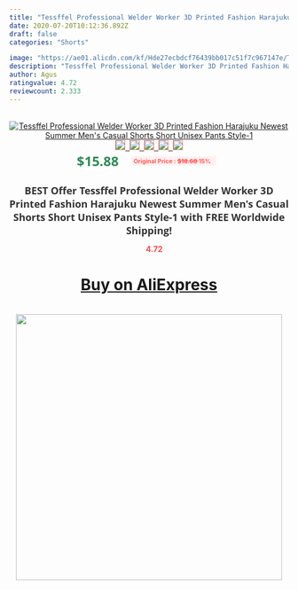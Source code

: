 ```yaml
---
title: "Tessffel Professional Welder Worker 3D Printed Fashion Harajuku Newest Summer Men's Casual Shorts Short Unisex Pants Style-1"
date: 2020-07-20T10:12:36.892Z
draft: false
categories: "Shorts"

image: "https://ae01.alicdn.com/kf/Hde27ecbdcf76439bb017c51f7c967147e/Tessffel-Professional-Welder-Worker-3D-Printed-Fashion-Harajuku-Newest-Summer-Men-s-Casual-Shorts-Short-Unisex.jpg"
description: "Tessffel Professional Welder Worker 3D Printed Fashion Harajuku Newest Summer Men's Casual Shorts Short Unisex Pants Style-1"
author: Agus
ratingvalue: 4.72
reviewcount: 2.333
---
```

<br>
<div style="text-align: center;">
<a href="https://s.click.aliexpress.com/e/_9RxyzB" target="_blank" rel="nofollow noopener noreferrer"><img alt="Tessffel Professional Welder Worker 3D Printed Fashion Harajuku Newest Summer Men's Casual Shorts Short Unisex Pants Style-1" class="magnifier-image" src="https://ae01.alicdn.com/kf/Hde27ecbdcf76439bb017c51f7c967147e/Tessffel-Professional-Welder-Worker-3D-Printed-Fashion-Harajuku-Newest-Summer-Men-s-Casual-Shorts-Short-Unisex.jpg_640x640.jpg">
<br>
<img style="border:1px solid salmon" src="https://ae01.alicdn.com/kf/Hde27ecbdcf76439bb017c51f7c967147e/Tessffel-Professional-Welder-Worker-3D-Printed-Fashion-Harajuku-Newest-Summer-Men-s-Casual-Shorts-Short-Unisex.jpg_120x120.jpg">&nbsp;&nbsp;<img style="border:1px solid salmon" src="https://ae01.alicdn.com/kf/H499d65ba30364f30b6eac4415cb6a03a2/Tessffel-Professional-Welder-Worker-3D-Printed-Fashion-Harajuku-Newest-Summer-Men-s-Casual-Shorts-Short-Unisex.jpg_120x120.jpg">&nbsp;&nbsp;<img style="border:1px solid salmon" src="https://ae01.alicdn.com/kf/H710b8eec8c374233becf8aecf41d97e2p/Tessffel-Professional-Welder-Worker-3D-Printed-Fashion-Harajuku-Newest-Summer-Men-s-Casual-Shorts-Short-Unisex.jpg_120x120.jpg">&nbsp;&nbsp;<img style="border:1px solid salmon" src="https://ae01.alicdn.com/kf/H9630fad7449a45759105ba9693c8ced8S/Tessffel-Professional-Welder-Worker-3D-Printed-Fashion-Harajuku-Newest-Summer-Men-s-Casual-Shorts-Short-Unisex.jpg_120x120.jpg">&nbsp;&nbsp;<img style="border:1px solid salmon" src="https://ae01.alicdn.com/kf/H3f90a63cf953418b83cf6dda0cb596c7F/Tessffel-Professional-Welder-Worker-3D-Printed-Fashion-Harajuku-Newest-Summer-Men-s-Casual-Shorts-Short-Unisex.jpg_120x120.jpg"></a></div><br0>
<div style="text-align: center;"><span style="background-color: white; border: 0px; box-sizing: border-box; color: seagreen; display: inline-block; font-family: &quot;open sans&quot; , &quot;arial&quot; , &quot;helvetica&quot; , sans-serif , &quot;heiti&quot;; font-size: 24px; font-stretch: inherit; font-weight: 700; line-height: inherit; margin: 0px 10px 0px 0px; padding: 0px; vertical-align: middle;">$15.88 </span>
<span style="background: rgb(255 , 241 , 241); border-radius: 3px; border: 0px; box-sizing: border-box; color: #ff4747; display: inline-block; font-family: inherit; font-size: 12px; font-stretch: inherit; font-style: inherit; font-variant: inherit; font-weight: 600; line-height: inherit; margin: 0px; padding: 2px 5px; transform: scale(0.9); vertical-align: middle;">Original Price : <b style="text-decoration: line-through;">$18.68 </b> 15%&nbsp;&nbsp;</span></div>
<h1 style="color: #333333; display: inline-block; font-family: &quot;open sans&quot; , &quot;arial&quot; , &quot;helvetica&quot; , sans-serif , &quot;heiti&quot;; font-size: 18px; font-stretch: inherit; font-weight: 700; text-align: center;">BEST Offer Tessffel Professional Welder Worker 3D Printed Fashion Harajuku Newest Summer Men's Casual Shorts Short Unisex Pants Style-1 with FREE Worldwide Shipping!</h1>
<div style="color: #ff4747; text-align: center;">
<img src="https://4.bp.blogspot.com/-M0ZcTcb-5uY/XleCXlxnR4I/AAAAAAAAAEc/OrjgMkXV1oMQFaCRZj5HQwOCBcu3w1FegCPcBGAYYCw/s1600/star.png" style="height: 15px;">&nbsp;<b>4.72</b></div>
<div class="button_cont" align="center"><a class="buynow_a" href="https://s.click.aliexpress.com/e/_9RxyzB" target="_blank" rel="nofollow noopener noreferrer"><H1>Buy on AliExpress</H1></a></div><br>
<div class="separator" style="clear: both; text-align: center;">
<img src="https://lh3.googleusercontent.com/-pTy5HemUv9M/XlePHvY0dAI/AAAAAAAAAE4/0nX5iRUoIWY8eMW9Dpxeirr157OZliDIgCLcBGAsYHQ/s1600/badge.gif" width="480">
</div>
